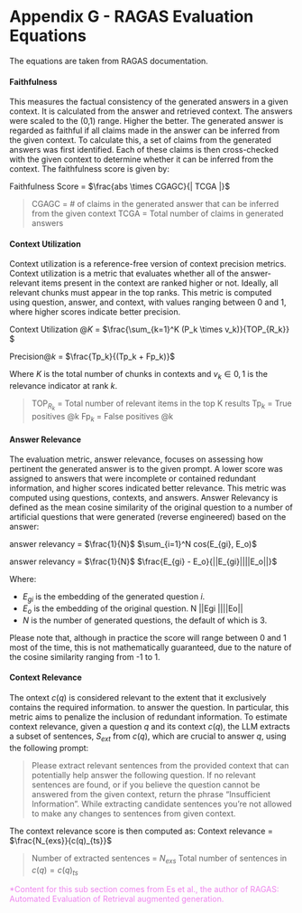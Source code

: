 # Appendix G - RAGAS Evaluation Equations

The equations are taken from RAGAS documentation.

#### Faithfulness
This measures the factual consistency of the generated answers in a given context. It is calculated from the answer and retrieved context. The answers were scaled to the (0,1) range. Higher the better.
The generated answer is regarded as faithful if all claims made in the answer can be inferred from the given context. To calculate this, a set of claims from the generated answers was first identified. Each of these claims is then cross-checked with the given context to determine whether it can be inferred from the context. The faithfulness score is given by:

Faithfulness Score = $\frac{abs \times CGAGC}{| TCGA |}$

>CGAGC = # of claims in the generated answer that can be inferred from the given context
TCGA  = Total number of claims in generated answers


#### Context Utilization
Context utilization is a reference-free version of context precision metrics. Context utilization is a metric that evaluates whether all of the answer-relevant items present in the context are ranked higher or not. Ideally, all relevant chunks must appear in the top ranks. This metric is computed using question, answer, and context, with values ranging between 0 and 1, where higher scores indicate better precision.

Context Utilization $@K$ = $\frac{\sum_{k=1}^K (P_k \times v_k)}{TOP_{R_k}} $

Precision$@k$ = $\frac{Tp_k}{(Tp_k + Fp_k)}$

Where $K$ is the total number of chunks in contexts and $v_k ∈ {0, 1}$ is the relevance indicator at rank $k$.

>TOP$_{R_k}$ = Total number of relevant items in the top K results
Tp$_k$ = True positives @k
Fp$_k$ = False positives @k

#### Answer Relevance
The evaluation metric, answer relevance, focuses on assessing how pertinent the generated answer is to the given prompt. A lower score was assigned to answers that were incomplete or contained redundant information, and higher scores indicated better relevance. This metric was computed using questions, contexts, and answers.
Answer Relevancy is defined as the mean cosine similarity of the original question to a number of artificial questions that were generated (reverse engineered) based on the answer:

answer relevancy = $\frac{1}{N}$ $\sum_{i=1}^N cos(E_{gi}, E_o)$

answer relevancy = $\frac{1}{N}$ $\frac{E_{gi} - E_o}{||E_{gi}||||E_o||}$

Where:
* $E_{gi}$ is the embedding of the generated question $i$.
* $E_o$ is the embedding of the original question.
N ||Egi ||||Eo||
* $N$ is the number of generated questions, the default of which is 3.

Please note that, although in practice the score will range between 0 and 1 most of the time, this is not mathematically guaranteed, due to the nature of the cosine similarity ranging from -1 to 1.

#### Context Relevance

The ontext $c(q)$ is considered relevant to the extent that it exclusively contains the required information.
to answer the question. In particular, this metric aims to penalize the inclusion of redundant information. To estimate context relevance, given a question $q$ and its context $c(q)$, the LLM extracts a subset of sentences, $S_{ext}$ from $c(q)$, which are crucial to answer $q$, using the following prompt:
> Please extract relevant sentences from the provided context that can potentially help answer the following question. If no relevant sentences are found, or if you believe the question cannot be answered from the given context, return the phrase “Insufficient Information”. While extracting candidate sentences you’re not allowed to make any changes to sentences from given context.

The context relevance score is then computed as:
Context relevance = $\frac{N_{exs}}{c(q)_{ts}}$

> Number of extracted sentences = $N_{exs}$
Total number of sentences in $c(q) = c(q)_{ts}$


<span style="color:violet">*Content for this sub section comes from Es et al., the author of RAGAS: Automated Evaluation of Retrieval augmented generation.</span>

